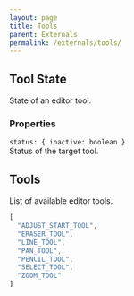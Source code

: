 ```yaml
---
layout: page
title: Tools
parent: Externals
permalink: /externals/tools/
---
```


## Tool State

State of an editor tool.

### Properties

`status: { inactive: boolean }`\
Status of the target tool.

## Tools

List of available editor tools.

```js
[
  "ADJUST_START_TOOL",
  "ERASER_TOOL",
  "LINE_TOOL",
  "PAN_TOOL",
  "PENCIL_TOOL",
  "SELECT_TOOL",
  "ZOOM_TOOL"
]
```